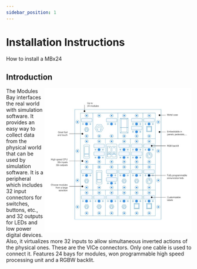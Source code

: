 ```yaml
---
sidebar_position: 1
---
```


# Installation Instructions

How to install a MBx24

## Introduction

<img align="right" width="400" src="../../../../static/img/MBx24.svg">
The Modules Bay  interfaces the real world with simulation software. It provides an easy way to collect data from the physical world that can be used by simulation software.
It is a peripheral which includes 32 input connectors for switches, buttons, etc., and 32 outputs for LEDs and low power digital devices. Also, it virtualizes more 32 inputs to allow simultaneous inverted actions of the physical ones. These are the VICe connectors.
Only one cable is used to connect it.
Features 24 bays for modules, won programmable high speed processing unit and a RGBW backlit.
